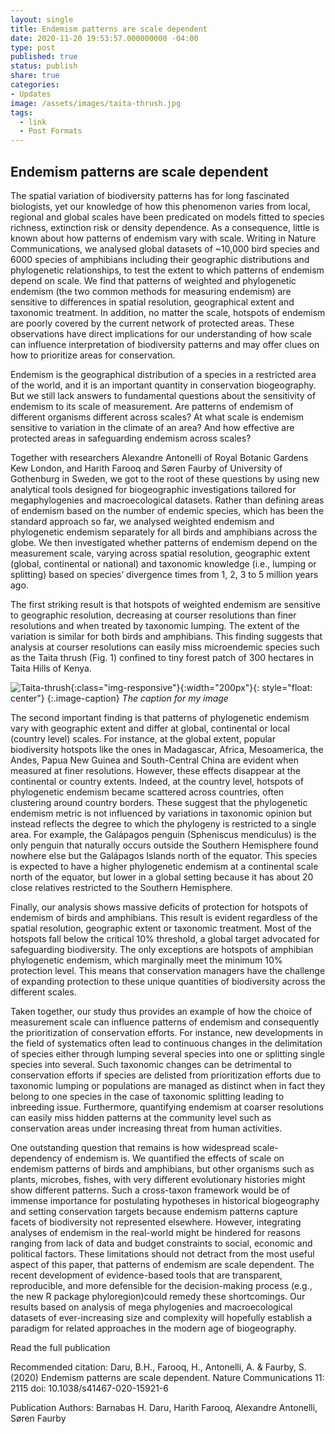 ```yaml
---
layout: single
title: Endemism patterns are scale dependent
date: 2020-11-20 19:53:57.000000000 -04:00
type: post
published: true
status: publish
share: true
categories:
- Updates
image: /assets/images/taita-thrush.jpg
tags:
  - link
  - Post Formats
---
```


## Endemism patterns are scale dependent

The spatial variation of biodiversity patterns has for long fascinated biologists, yet our knowledge of how this phenomenon varies from local, regional and global scales have been predicated on models fitted to species richness, extinction risk or density dependence. As a consequence, little is known about how patterns of endemism vary with scale. Writing in Nature Communications, we analysed global datasets of ~10,000 bird species and 6000 species of amphibians including their geographic distributions and phylogenetic relationships, to test the extent to which patterns of endemism depend on scale. We find that patterns of weighted and phylogenetic endemism (the two common methods for measuring endemism) are sensitive to differences in spatial resolution, geographical extent and taxonomic treatment. In addition, no matter the scale, hotspots of endemism are poorly covered by the current network of protected areas. These observations have direct implications for our understanding of how scale can influence interpretation of biodiversity patterns and may offer clues on how to prioritize areas for conservation.

Endemism is the geographical distribution of a species in a restricted area of the world, and it is an important quantity in conservation biogeography. But we still lack answers to fundamental questions about the sensitivity of endemism to its scale of measurement. Are patterns of endemism of different organisms different across scales? At what scale is endemism sensitive to variation in the climate of an area? And how effective are protected areas in safeguarding endemism across scales?

Together with researchers Alexandre Antonelli of Royal Botanic Gardens Kew London, and Harith Farooq and Søren Faurby of University of Gothenburg in Sweden, we got to the root of these questions by using new analytical tools designed for biogeographic investigations tailored for megaphylogenies and macroecological datasets. Rather than defining areas of endemism based on the number of endemic species, which has been the standard approach so far, we analysed weighted endemism and phylogenetic endemism separately for all birds and amphibians across the globe. We then investigated whether patterns of endemism depend on the measurement scale, varying across spatial resolution, geographic extent (global, continental or national) and taxonomic knowledge (i.e., lumping or splitting) based on species’ divergence times from 1, 2, 3 to 5 million years ago.

The first striking result is that hotspots of weighted endemism are sensitive to geographic resolution, decreasing at courser resolutions than finer resolutions and when treated by taxonomic lumping. The extent of the variation is similar for both birds and amphibians. This finding suggests that analysis at courser resolutions can easily miss microendemic species such as the Taita thrush (Fig. 1) confined to tiny forest patch of 300 hectares in Taita Hills of Kenya.

![Taita-thrush](/images/taita-thrush.jpg){:class="img-responsive"}{:width="200px"}{: style="float: center"}
{:.image-caption}
*The caption for my image*

The second important finding is that patterns of phylogenetic endemism vary with geographic extent and differ at global, continental or local (country level) scales. For instance, at the global extent, popular biodiversity hotspots like the ones in Madagascar, Africa, Mesoamerica, the Andes, Papua New Guinea and South-Central China are evident when measured at finer resolutions. However, these effects disappear at the continental or country extents. Indeed, at the country level, hotspots of phylogenetic endemism became scattered across countries, often clustering around country borders. These suggest that the phylogenetic endemism metric is not influenced by variations in taxonomic opinion but instead reflects the degree to which the phylogeny is restricted to a single area. For example, the Galápagos penguin (Spheniscus mendiculus) is the only penguin that naturally occurs outside the Southern Hemisphere found nowhere else but the Galápagos Islands north of the equator. This species is expected to have a higher phylogenetic endemism at a continental scale north of the equator, but lower in a global setting because it has about 20 close relatives restricted to the Southern Hemisphere.

Finally, our analysis shows massive deficits of protection for hotspots of endemism of birds and amphibians. This result is evident regardless of the spatial resolution, geographic extent or taxonomic treatment. Most of the hotspots fall below the critical 10% threshold, a global target advocated for safeguarding biodiversity. The only exceptions are hotspots of amphibian phylogenetic endemism, which marginally meet the minimum 10% protection level. This means that conservation managers have the challenge of expanding protection to these unique quantities of biodiversity across the different scales.

Taken together, our study thus provides an example of how the choice of measurement scale can influence patterns of endemism and consequently the prioritization of conservation efforts. For instance, new developments in the field of systematics often lead to continuous changes in the delimitation of species either through lumping several species into one or splitting single species into several. Such taxonomic changes can be detrimental to conservation efforts if species are delisted from prioritization efforts due to taxonomic lumping or populations are managed as distinct when in fact they belong to one species in the case of taxonomic splitting leading to inbreeding issue. Furthermore, quantifying endemism at coarser resolutions can easily miss hidden patterns at the community level such as conservation areas under increasing threat from human activities.

One outstanding question that remains is how widespread scale-dependency of endemism is. We quantified the effects of scale on endemism patterns of birds and amphibians, but other organisms such as plants, microbes, fishes, with very different evolutionary histories might show different patterns. Such a cross-taxon framework would be of immense importance for postulating hypotheses in historical biogeography and setting conservation targets because endemism patterns capture facets of biodiversity not represented elsewhere. However, integrating analyses of endemism in the real-world might be hindered for reasons ranging from lack of data and budget constraints to social, economic and political factors. These limitations should not detract from the most useful aspect of this paper, that patterns of endemism are scale dependent. The recent development of evidence-based tools that are transparent, reproducible, and more defensible for the decision-making process (e.g., the new R package phyloregion)could remedy these shortcomings. Our results based on analysis of mega phylogenies and macroecological datasets of ever-increasing size and complexity will hopefully establish a paradigm for related approaches in the modern age of biogeography.

Read the full publication

Recommended citation: Daru, B.H., Farooq, H., Antonelli, A. & Faurby, S. (2020) Endemism patterns are scale dependent. Nature Communications 11: 2115 doi: 10.1038/s41467-020-15921-6

Publication Authors: Barnabas H. Daru, Harith Farooq, Alexandre Antonelli, Søren Faurby
